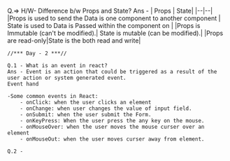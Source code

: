 




Q.=>  H/W-  Difference b/w Props and State? 
Ans -  | Props | State|
    |--|--|
    |Props is used to send the Data is one component to another component | State is used to Data is Passed within the component on |
    |Props is Immutable (can't be modified).| State is mutable (can be modified).|
    |Props are read-only|State is the both read and write|



    //*** Day - 2 ***//

    Q.1 - What is an event in react?
    Ans - Event is an action that could be triggered as a result of the user action or system generated event. 
    Event hand

    -Some common events in React:
        - onClick: when the user clicks an element
        - onChange: when user changes the value of input field.
        - onSubmit: when the user submit the Form.
        - onKeyPress: When the user press the any key on the mouse.
        - onMouseOver: when the user moves the mouse curser over an element
        - onMouseOut: when the user moves curser away from element.

    Q.2 - 

